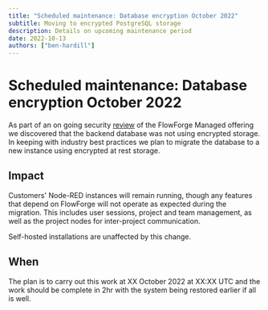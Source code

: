 ```yaml
---
title: "Scheduled maintenance: Database encryption October 2022"
subtitle: Moving to encrypted PostgreSQL storage
description: Details on upcoming maintenance period
date: 2022-10-13
authors: ["ben-hardill"]
---
```


# Scheduled maintenance: Database encryption October 2022

As part of an on going security [review](https://flowforge.com/product/security/#data-at-rest) of the FlowForge Managed offering we discovered that the backend database was not using encrypted storage. In keeping with industry best practices we plan to migrate the database to a new instance using encrypted at rest storage.

## Impact

Customers' Node-RED instances will remain running, though any features that depend on FlowForge will not operate as expected during the migration. This includes user sessions, project and team management, as well as the project nodes for inter-project communication.

Self-hosted installations are unaffected by this change.

## When

The plan is to carry out this work at XX October 2022 at XX:XX UTC and the work should be complete in 2hr with the system being restored earlier if all is well.